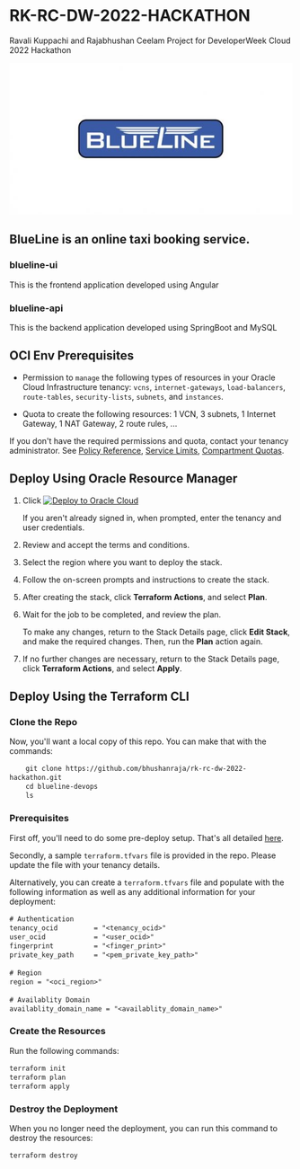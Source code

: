 # RK-RC-DW-2022-HACKATHON
Ravali Kuppachi and Rajabhushan Ceelam Project for DeveloperWeek Cloud 2022 Hackathon

![alt text](https://github.com/bhushanraja/rk-rc-dw-2022-hackathon/blob/main/blueline-ui/src/images/blue-line-taxis.jpeg?raw=true)
## BlueLine is an online taxi booking service.

### blueline-ui
This is the frontend application developed using Angular

### blueline-api
This is the backend application developed using SpringBoot and MySQL

## OCI Env Prerequisites

- Permission to `manage` the following types of resources in your Oracle Cloud Infrastructure tenancy: `vcns`, `internet-gateways`, `load-balancers`, `route-tables`, `security-lists`, `subnets`, and `instances`.

- Quota to create the following resources: 1 VCN, 3 subnets, 1 Internet Gateway, 1 NAT Gateway, 2 route rules, ...

If you don't have the required permissions and quota, contact your tenancy administrator. See [Policy Reference](https://docs.cloud.oracle.com/en-us/iaas/Content/Identity/Reference/policyreference.htm), [Service Limits](https://docs.cloud.oracle.com/en-us/iaas/Content/General/Concepts/servicelimits.htm), [Compartment Quotas](https://docs.cloud.oracle.com/iaas/Content/General/Concepts/resourcequotas.htm).

## Deploy Using Oracle Resource Manager

1. Click [![Deploy to Oracle Cloud](https://oci-resourcemanager-plugin.plugins.oci.oraclecloud.com/latest/deploy-to-oracle-cloud.svg)](https://cloud.oracle.com/resourcemanager/stacks/create?region=home&zipUrl=https://github.com/bhushanraja/rk-rc-dw-2022-hackathon/tree/main/blueline-api/releases/latest/download/oci-arch-devops-oke-stack-latest.zip)

   If you aren't already signed in, when prompted, enter the tenancy and user credentials.

2. Review and accept the terms and conditions.

3. Select the region where you want to deploy the stack.

4. Follow the on-screen prompts and instructions to create the stack.

5. After creating the stack, click **Terraform Actions**, and select **Plan**.

6. Wait for the job to be completed, and review the plan.

   To make any changes, return to the Stack Details page, click **Edit Stack**, and make the required changes. Then, run the **Plan** action again.

7. If no further changes are necessary, return to the Stack Details page, click **Terraform Actions**, and select **Apply**.

## Deploy Using the Terraform CLI

### Clone the Repo

Now, you'll want a local copy of this repo. You can make that with the commands:

```
    git clone https://github.com/bhushanraja/rk-rc-dw-2022-hackathon.git
    cd blueline-devops
    ls
```

### Prerequisites
First off, you'll need to do some pre-deploy setup.  That's all detailed [here](https://github.com/cloud-partners/oci-prerequisites).

Secondly, a sample `terraform.tfvars` file is provided in the repo. Please update the file with your tenancy details.

Alternatively, you can create a `terraform.tfvars` file and populate with the following information as well as any additional information for your deployment:

```
# Authentication
tenancy_ocid         = "<tenancy_ocid>"
user_ocid            = "<user_ocid>"
fingerprint          = "<finger_print>"
private_key_path     = "<pem_private_key_path>"

# Region
region = "<oci_region>"

# Availablity Domain 
availablity_domain_name = "<availablity_domain_name>"

````

### Create the Resources
Run the following commands:

    terraform init
    terraform plan
    terraform apply


### Destroy the Deployment
When you no longer need the deployment, you can run this command to destroy the resources:

    terraform destroy